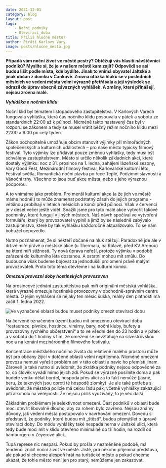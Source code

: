 ```yaml
---
date: 2021-12-01
category: blog
layout: post
tags:
    - Noční_podniky
    - Otevírací_doba
title: Příliš hlučné město?
author: Piráti Karlovy Vary
image: posts/hlucne_mesto.jpg
---
```

**Připadá vám noční život ve městě pestrý? Obtěžují vás hlasití návštěvníci podniků? Myslíte si, že je v našem městě kam zajít? Odpovědi se asi budou lišit podle místa, kde bydlíte. Jinak to vnímá obyvatel Jaltské a jinak občan z domku v Čankově. Zrovna otázka hluku se v posledních měsících ve vedení města velmi výrazně přetřásala a její výsledek se odrazil do úprav obecně závazných vyhlášek. A změny, které přinášejí, nejsou zrovna malé.**

***Vyhláška o nočním klidu***

Noční klid byl tématem listopadového zastupitelstva. V Karlových Varech fungovala vyhláška, která čas nočního klidu posouvala v pátek a sobotu ze standardních 22:00 až k půlnoci. Nicméně takto nastavený čas byl v rozporu se zákonem a tedy se musel vrátit běžný režim nočního klidu mezi 22:00 a 6:00 po celý týden.

Zákon pochopitelně umožňuje obcím stanovit výjimky při mimořádných společenských a kulturních událostech – pro naše město typicky filmový festival. Tyto výjimky lze přidávat pouze změnou vyhlášky, tedy musí být schváleny zastupitelstvem. Město si určilo několik základních akcí, které dostaly výjimku: noc z 31. prosince na 1. ledna, zahájení lázeňské sezony, Vary Good Fest, Mezinárodní filmový festival, Karlovarské kulturní léto, Festival světla, Romantická noční plavba po řece Teplé, Podzimní slavnosti a Vánoční trhy. Všechno to jsou buď akce města, nebo s jeho výraznou podporou.

A to vnímáme jako problém. Pro menší kulturní akce (a že jich ve městě máme hodně!) to může znamenat podstatný zásah do jejich programu - většinou probíhají v letních měsících a končí před půlnocí. Však v červenci je v deset večer ještě vidět. Snažili jsme pro tyto malé akce vytvořit takové podmínky, které fungují v jiných městech. Náš návrh spočíval ve vytvoření formuláře, který by provozovatel vyplnil a jímž by se následně zabývalo zastupitelstvo, které by tak vyhlášku každoročně aktualizovalo. To se nám bohužel nepovedlo.

Nutno poznamenat, že si někteří občané na hluk stěžují. Paradoxně jde ale v drtivé míře právě o městské akce (u Thermalu, na Rolavě, před KV Arenou) na které míří stížnosti. Ty nová úprava neřeší, protože výjimku v podobě zařazení do kulturního léta dostanou. A ostatní mohou mít smůlu. Do budoucna však budeme bojovat za jednodušší prolomení právě malými provozovateli. Proto toto téma otevřeme i na kulturní komisi.

***Omezení provozní doby hostinských provozoven***

Na prosincové jednání zastupitelstva pak míří originální městská vyhláška, která výrazně omezuje hostinské provozovny v obchodně-správním centru města. O jejím vyhlášení se nějaký ten měsíc šušká, reálný den platnosti má začít 1. ledna 2022.

![Ve vyznačené oblasti budou muset podniky omezit otevírací dobu](https://mrak.pirati.cz/apps/files/?dir=/Assets/karlovarsky/img/ms&openfile=3033833)

Na červeně označeném území budou mít omezenou otevírací dobu “restaurace, pivnice, hostince, vinárny, bary, noční kluby, bufety a provozovny rychlého občerstvení“ a to ve všední den do 23 hodin a v pátek a v sobotu do 1 hodiny s tím, že omezení se nevztahuje na silvestrovskou noc a na konání mezinárodního filmového festivalu.

Koncentrace městského nočního života do relativně malého prostoru může být pro občany žijící v dotčené oblasti velmi nepříjemná. Nicméně omezení provozu nemusí vyřešit problém ani v této oblasti a navíc ho přemístí jinam. Zároveň je také nutno si uvědomit, že zkrátka podniky nejsou odpovědné za to, co člověk vyvádí mimo jejich zdi. Pokud se výrazně posilníte doma a pak budete venku dělat bordel, hospoda přes ulici za to fakt nemůže (jasně, beru, že takových jsou oproti té hospodě zlomky). Je ale také potřeba si uvědomit, že městská policie má celou řadu pák, včetně vyhlášky zakazující pití alkoholu na veřejnosti. Že nejsou příliš využívány, to je věc další

Základním problémem je selektivnost omezení. Část podniků v oblasti bude moci otevřít libovolně dlouho, aby za rohem bylo zavřeno. Nejsou známy důvody, jak vedení města postupovalo v navrhování omezení. Dovedu si představit, že podniky, které budou mít „štěstí“, budou přemýšlet o úpravě otevírací doby. Do módu vyhlášky také nespadá herna v Jaltské ulici, která tedy bude moci mít v klidu otevřeno minimálně do tří hodin, na rozdíl od hamburgeru v Zeyerově ulici…

Tupá represe nic nespasí. Pokud by prošla v nezměněné podobě, má tendenci zničit noční život ve městě. Jistě, pro někoho příjemná představa, ale pokud si chceme alespoň hrát na turistické město a pokud chceme ukázat, že tohle město není jen pro starý, nemůžeme jen zakazovat.
